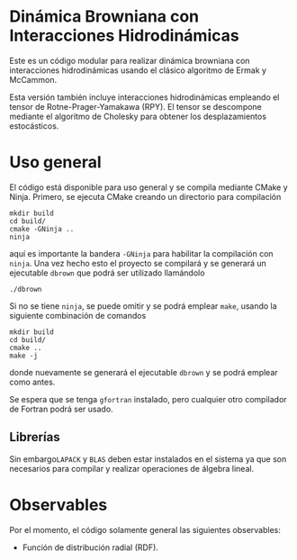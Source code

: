 # Dinámica Browniana con Interacciones Hidrodinámicas

Este es un código modular para realizar dinámica browniana con interacciones hidrodinámicas
usando el clásico algoritmo de Ermak y McCammon.

Esta versión también incluye interacciones hidrodinámicas empleando el tensor de
Rotne-Prager-Yamakawa (RPY). El tensor se descompone mediante el algoritmo de Cholesky
para obtener los desplazamientos estocásticos.

# Uso general

El código está disponible para uso general y se compila mediante CMake y Ninja.
Primero, se ejecuta CMake creando un directorio para compilación

```
mkdir build
cd build/
cmake -GNinja ..
ninja
```

aquí es importante la bandera `-GNinja` para habilitar la compilación con `ninja`.
Una vez hecho esto el proyecto se compilará y se generará un ejecutable `dbrown`
que podrá ser utilizado llamándolo

```
./dbrown
```

Si no se tiene `ninja`, se puede omitir y se podrá emplear `make`, usando la siguiente
combinación de comandos

```
mkdir build
cd build/
cmake ..
make -j
```

donde nuevamente se generará el ejecutable `dbrown` y se podrá emplear como antes.

Se espera que se tenga `gfortran` instalado, pero cualquier otro compilador
de Fortran podrá ser usado.

## Librerías

Sin embargo`LAPACK` y `BLAS` deben estar instalados en el sistema
ya que son necesarios para compilar y realizar operaciones de álgebra lineal.

# Observables

Por el momento, el código solamente general las siguientes observables:

- Función de distribución radial (RDF).